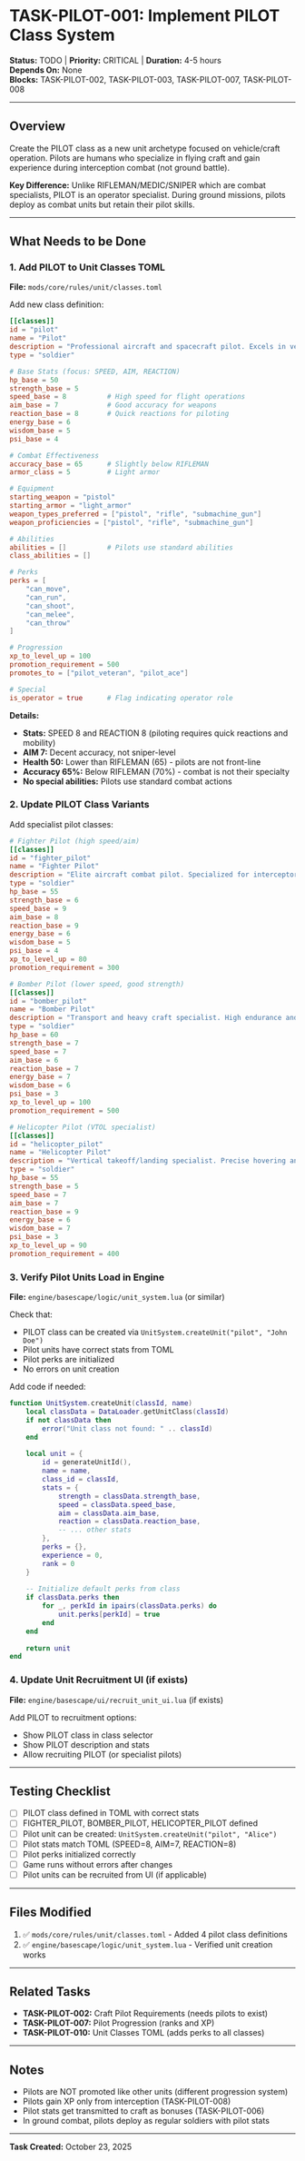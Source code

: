 # TASK-PILOT-001: Implement PILOT Class System

**Status:** TODO | **Priority:** CRITICAL | **Duration:** 4-5 hours  
**Depends On:** None  
**Blocks:** TASK-PILOT-002, TASK-PILOT-003, TASK-PILOT-007, TASK-PILOT-008

---

## Overview

Create the PILOT class as a new unit archetype focused on vehicle/craft operation. Pilots are humans who specialize in flying craft and gain experience during interception combat (not ground battle).

**Key Difference:** Unlike RIFLEMAN/MEDIC/SNIPER which are combat specialists, PILOT is an operator specialist. During ground missions, pilots deploy as combat units but retain their pilot skills.

---

## What Needs to be Done

### 1. Add PILOT to Unit Classes TOML

**File:** `mods/core/rules/unit/classes.toml`

Add new class definition:

```toml
[[classes]]
id = "pilot"
name = "Pilot"
description = "Professional aircraft and spacecraft pilot. Excels in vehicle operation with high speed and reaction time. Gains experience during interception combat."
type = "soldier"

# Base Stats (focus: SPEED, AIM, REACTION)
hp_base = 50
strength_base = 5
speed_base = 8          # High speed for flight operations
aim_base = 7            # Good accuracy for weapons
reaction_base = 8       # Quick reactions for piloting
energy_base = 6
wisdom_base = 5
psi_base = 4

# Combat Effectiveness
accuracy_base = 65      # Slightly below RIFLEMAN
armor_class = 5         # Light armor

# Equipment
starting_weapon = "pistol"
starting_armor = "light_armor"
weapon_types_preferred = ["pistol", "rifle", "submachine_gun"]
weapon_proficiencies = ["pistol", "rifle", "submachine_gun"]

# Abilities
abilities = []          # Pilots use standard abilities
class_abilities = []

# Perks
perks = [
    "can_move",
    "can_run",
    "can_shoot",
    "can_melee",
    "can_throw"
]

# Progression
xp_to_level_up = 100
promotion_requirement = 500
promotes_to = ["pilot_veteran", "pilot_ace"]

# Special
is_operator = true      # Flag indicating operator role
```

**Details:**
- **Stats:** SPEED 8 and REACTION 8 (piloting requires quick reactions and mobility)
- **AIM 7:** Decent accuracy, not sniper-level
- **Health 50:** Lower than RIFLEMAN (65) - pilots are not front-line
- **Accuracy 65%:** Below RIFLEMAN (70%) - combat is not their specialty
- **No special abilities:** Pilots use standard combat actions

### 2. Update PILOT Class Variants

Add specialist pilot classes:

```toml
# Fighter Pilot (high speed/aim)
[[classes]]
id = "fighter_pilot"
name = "Fighter Pilot"
description = "Elite aircraft combat pilot. Specialized for interceptor craft."
type = "soldier"
hp_base = 55
strength_base = 6
speed_base = 9
aim_base = 8
reaction_base = 9
energy_base = 6
wisdom_base = 5
psi_base = 4
xp_to_level_up = 80
promotion_requirement = 300

# Bomber Pilot (lower speed, good strength)
[[classes]]
id = "bomber_pilot"
name = "Bomber Pilot"
description = "Transport and heavy craft specialist. High endurance and control."
type = "soldier"
hp_base = 60
strength_base = 7
speed_base = 7
aim_base = 6
reaction_base = 7
energy_base = 7
wisdom_base = 6
psi_base = 3
xp_to_level_up = 100
promotion_requirement = 500

# Helicopter Pilot (VTOL specialist)
[[classes]]
id = "helicopter_pilot"
name = "Helicopter Pilot"
description = "Vertical takeoff/landing specialist. Precise hovering and low-altitude control."
type = "soldier"
hp_base = 55
strength_base = 5
speed_base = 7
aim_base = 7
reaction_base = 9
energy_base = 6
wisdom_base = 7
psi_base = 3
xp_to_level_up = 90
promotion_requirement = 400
```

### 3. Verify Pilot Units Load in Engine

**File:** `engine/basescape/logic/unit_system.lua` (or similar)

Check that:
- PILOT class can be created via `UnitSystem.createUnit("pilot", "John Doe")`
- Pilot units have correct stats from TOML
- Pilot perks are initialized
- No errors on unit creation

Add code if needed:

```lua
function UnitSystem.createUnit(classId, name)
    local classData = DataLoader.getUnitClass(classId)
    if not classData then
        error("Unit class not found: " .. classId)
    end
    
    local unit = {
        id = generateUnitId(),
        name = name,
        class_id = classId,
        stats = {
            strength = classData.strength_base,
            speed = classData.speed_base,
            aim = classData.aim_base,
            reaction = classData.reaction_base,
            -- ... other stats
        },
        perks = {},
        experience = 0,
        rank = 0
    }
    
    -- Initialize default perks from class
    if classData.perks then
        for _, perkId in ipairs(classData.perks) do
            unit.perks[perkId] = true
        end
    end
    
    return unit
end
```

### 4. Update Unit Recruitment UI (if exists)

**File:** `engine/basescape/ui/recruit_unit_ui.lua` (if exists)

Add PILOT to recruitment options:
- Show PILOT class in class selector
- Show PILOT description and stats
- Allow recruiting PILOT (or specialist pilots)

---

## Testing Checklist

- [ ] PILOT class defined in TOML with correct stats
- [ ] FIGHTER_PILOT, BOMBER_PILOT, HELICOPTER_PILOT defined
- [ ] Pilot unit can be created: `UnitSystem.createUnit("pilot", "Alice")`
- [ ] Pilot stats match TOML (SPEED=8, AIM=7, REACTION=8)
- [ ] Pilot perks initialized correctly
- [ ] Game runs without errors after changes
- [ ] Pilot units can be recruited from UI (if applicable)

---

## Files Modified

1. ✅ `mods/core/rules/unit/classes.toml` - Added 4 pilot class definitions
2. ✅ `engine/basescape/logic/unit_system.lua` - Verified unit creation works

---

## Related Tasks

- **TASK-PILOT-002:** Craft Pilot Requirements (needs pilots to exist)
- **TASK-PILOT-007:** Pilot Progression (ranks and XP)
- **TASK-PILOT-010:** Unit Classes TOML (adds perks to all classes)

---

## Notes

- Pilots are NOT promoted like other units (different progression system)
- Pilots gain XP only from interception (TASK-PILOT-008)
- Pilot stats get transmitted to craft as bonuses (TASK-PILOT-006)
- In ground combat, pilots deploy as regular soldiers with pilot stats

---

**Task Created:** October 23, 2025


